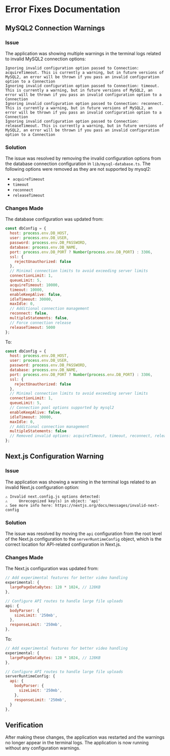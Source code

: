 # Error Fixes Documentation

## MySQL2 Connection Warnings

### Issue
The application was showing multiple warnings in the terminal logs related to invalid MySQL2 connection options:

```
Ignoring invalid configuration option passed to Connection: acquireTimeout. This is currently a warning, but in future versions of MySQL2, an error will be thrown if you pass an invalid configuration option to a Connection
Ignoring invalid configuration option passed to Connection: timeout. This is currently a warning, but in future versions of MySQL2, an error will be thrown if you pass an invalid configuration option to a Connection
Ignoring invalid configuration option passed to Connection: reconnect. This is currently a warning, but in future versions of MySQL2, an error will be thrown if you pass an invalid configuration option to a Connection
Ignoring invalid configuration option passed to Connection: releaseTimeout. This is currently a warning, but in future versions of MySQL2, an error will be thrown if you pass an invalid configuration option to a Connection
```

### Solution
The issue was resolved by removing the invalid configuration options from the database connection configuration in `lib/mysql-database.ts`. The following options were removed as they are not supported by mysql2:

- `acquireTimeout`
- `timeout`
- `reconnect`
- `releaseTimeout`

### Changes Made
The database configuration was updated from:

```javascript
const dbConfig = {
  host: process.env.DB_HOST,
  user: process.env.DB_USER,
  password: process.env.DB_PASSWORD,
  database: process.env.DB_NAME,
  port: process.env.DB_PORT ? Number(process.env.DB_PORT) : 3306,
  ssl: {
    rejectUnauthorized: false
  },
  // Minimal connection limits to avoid exceeding server limits
  connectionLimit: 1,
  queueLimit: 5,
  acquireTimeout: 10000,
  timeout: 10000,
  enableKeepAlive: false,
  idleTimeout: 30000,
  maxIdle: 0,
  // Additional connection management
  reconnect: false,
  multipleStatements: false,
  // Force connection release
  releaseTimeout: 5000
};
```

To:

```javascript
const dbConfig = {
  host: process.env.DB_HOST,
  user: process.env.DB_USER,
  password: process.env.DB_PASSWORD,
  database: process.env.DB_NAME,
  port: process.env.DB_PORT ? Number(process.env.DB_PORT) : 3306,
  ssl: {
    rejectUnauthorized: false
  },
  // Minimal connection limits to avoid exceeding server limits
  connectionLimit: 1,
  queueLimit: 5,
  // Connection pool options supported by mysql2
  enableKeepAlive: false,
  idleTimeout: 30000,
  maxIdle: 0,
  // Additional connection management
  multipleStatements: false
  // Removed invalid options: acquireTimeout, timeout, reconnect, releaseTimeout
};
```

## Next.js Configuration Warning

### Issue
The application was showing a warning in the terminal logs related to an invalid Next.js configuration option:

```
⚠ Invalid next.config.js options detected:
⚠     Unrecognized key(s) in object: 'api'
⚠ See more info here: https://nextjs.org/docs/messages/invalid-next-config
```

### Solution
The issue was resolved by moving the `api` configuration from the root level of the Next.js configuration to the `serverRuntimeConfig` object, which is the correct location for API-related configuration in Next.js.

### Changes Made
The Next.js configuration was updated from:

```javascript
// Add experimental features for better video handling
experimental: {
  largePageDataBytes: 128 * 1024, // 128KB
},

// Configure API routes to handle large file uploads
api: {
  bodyParser: {
    sizeLimit: '250mb',
  },
  responseLimit: '250mb',
},
```

To:

```javascript
// Add experimental features for better video handling
experimental: {
  largePageDataBytes: 128 * 1024, // 128KB
},

// Configure API routes to handle large file uploads
serverRuntimeConfig: {
  api: {
    bodyParser: {
      sizeLimit: '250mb',
    },
    responseLimit: '250mb',
  }
},
```

## Verification
After making these changes, the application was restarted and the warnings no longer appear in the terminal logs. The application is now running without any configuration warnings.